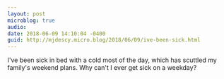 ```yaml
---
layout: post
microblog: true
audio: 
date: 2018-06-09 14:10:04 -0400
guid: http://mjdescy.micro.blog/2018/06/09/ive-been-sick.html
---
```

I've been sick in bed with a cold most of the day, which has scuttled my family's weekend plans. Why can't I ever get sick on a weekday?

